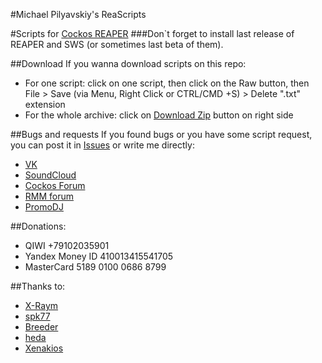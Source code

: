 #Michael Pilyavskiy's ReaScripts

#Scripts for [Cockos REAPER](http://reaper.fm) 
###Don`t forget to install last release of REAPER and SWS (or sometimes last beta of them).

##Download
If you wanna download scripts on this repo:
- For one script: click on one script, then click on the Raw button, then File > Save (via Menu, Right Click or CTRL/CMD +S) > Delete ".txt" extension
- For the whole archive: click on [Download Zip](https://github.com/MichaelPilyavskiy/ReaScripts/archive/master.zip) button on right side

##Bugs and requests
If you found bugs or you have some script request, you can post it in [Issues](https://github.com/MichaelPilyavskiy/ReaScripts/issues) or write me directly:
- [VK](https://vk.com/michael_pilyavskiy)
- [SoundCloud](https://soundcloud.com/mp57)
- [Cockos Forum](http://forum.cockos.com/member.php?u=70694)
- [RMM forum](http://rmmedia.ru/members/69811/)
- [PromoDJ](http://promodj.com/michaelpilyavskiy)

##Donations:
- QIWI +79102035901
- Yandex Money ID 410013415541705
- MasterCard 5189 0100 0686 8799

##Thanks to:
- [X-Raym](http://forum.cockos.com/member.php?u=58284)
- [spk77](http://forum.cockos.com/member.php?u=49553)
- [Breeder](http://forum.cockos.com/member.php?u=27094)
- [heda](http://forum.cockos.com/member.php?u=47822)
- [Xenakios](http://forum.cockos.com/member.php?u=3602)
